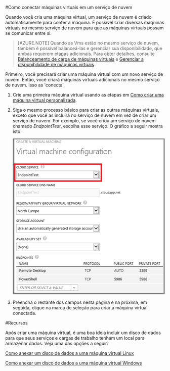 ﻿<properties authors="kathydav" editor="tysonn" manager="timlt" /> 


#Como conectar máquinas virtuais em um serviço de nuvem

Quando você cria uma máquina virtual, um serviço de nuvem é criado automaticamente para conter a máquina. É possível criar diversas máquinas virtuais no mesmo serviço de nuvem para que as máquinas virtuais possam se comunicar entre si. 

> [AZURE.NOTE] Quando as Vms estão no mesmo serviço de nuvem, também é possível balanceá-las e gerenciar sua disponibilidade, que ambas requerem etapas adicionais. Para obter detalhes, consulte [Balanceamento de carga de máquinas virtuais](../../articles/load-balance-virtual-machines/) e [Gerenciar a disponibilidade de máquinas virtuais](../../articles/manage-availability-virtual-machines/). 

Primeiro, você precisará criar uma máquina virtual com um novo serviço de nuvem. Então, você criará máquinas virtuais adicionais no mesmo serviço de nuvem. Isso as 'conecta'. 

1. Crie uma primeira máquina virtual usando as etapas em [Como criar uma máquina virtual personalizada](../../articles/virtual-machines-create-custom/).

2. Siga o mesmo processo básico para criar as outras máquinas virtuais, exceto que você as incluirá no serviço de nuvem em vez de criar um serviço de nuvem. Por exemplo, se você criou um serviço de nuvem chamado *EndpointTest*, escolha esse serviço. O gráfico a seguir mostra isto:

	![Adicionar uma máquina virtual a um serviço de nuvem existente](./media/howto-connect-vm-cloud-service/Connect-VM-to-CS.png)

14. Preencha o restante dos campos nesta página e na próxima, em seguida, clique na marca de seleção para criar a máquina virtual conectada.

#Recursos

Após criar uma máquina virtual, é uma boa ideia incluir um disco de dados para que seus serviços e cargas de trabalho tenham um local para armazenar dados. Veja uma das opções a seguir:

[Como anexar um disco de dados a uma máquina virtual Linux](http://azure.microsoft.com/pt-br/documentation/articles/virtual-machines-linux-how-to-attach-disk/)

[Como anexar um disco de dados a uma máquina virtual Windows](http://azure.microsoft.com/pt-br/documentation/articles/storage-windows-attach-disk/)


<!--HONumber=42-->
